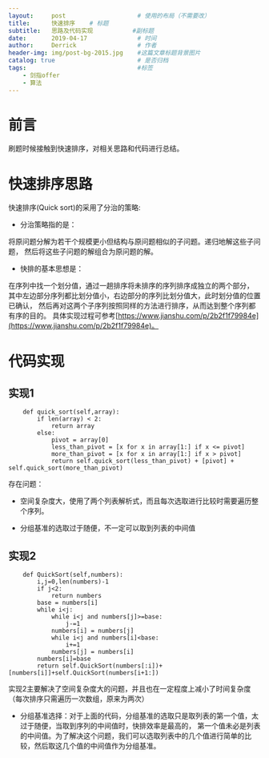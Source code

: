 ```yaml
---
layout:     post                    # 使用的布局（不需要改）
title:      快速排序    # 标题 
subtitle:   思路及代码实现           #副标题
date:       2019-04-17              # 时间
author:     Derrick                 # 作者
header-img: img/post-bg-2015.jpg    #这篇文章标题背景图片
catalog: true                       # 是否归档
tags:                               #标签
    - 剑指offer 
    - 算法
---
```

# 前言
刷题时候接触到快速排序，对相关思路和代码进行总结。
# 快速排序思路
快速排序(Quick sort)的采用了分治的策略:

  * 分治策略指的是：
    
  将原问题分解为若干个规模更小但结构与原问题相似的子问题。递归地解这些子问题，
    然后将这些子问题的解组合为原问题的解。
    
  * 快排的基本思想是：
    
   在序列中找一个划分值，通过一趟排序将未排序的序列排序成独立的两个部分，
    其中左边部分序列都比划分值小，右边部分的序列比划分值大，此时划分值的位置已确认，
    然后再对这两个子序列按照同样的方法进行排序，从而达到整个序列都有序的目的。
    具体实现过程可参考[https://www.jianshu.com/p/2b2f1f79984e](https://www.jianshu.com/p/2b2f1f79984e)。
# 代码实现
## 实现1
```
    def quick_sort(self,array):
        if len(array) < 2:
            return array
        else:
            pivot = array[0]
            less_than_pivot = [x for x in array[1:] if x <= pivot]
            more_than_pivot = [x for x in array[1:] if x > pivot]
            return self.quick_sort(less_than_pivot) + [pivot] + self.quick_sort(more_than_pivot)
```
存在问题：
* 空间复杂度大，使用了两个列表解析式，而且每次选取进行比较时需要遍历整个序列。

* 分组基准的选取过于随便，不一定可以取到列表的中间值
## 实现2
```
    def QuickSort(self,numbers):
        i,j=0,len(numbers)-1
        if j<2:
            return numbers
        base = numbers[i]
        while i<j:
            while i<j and numbers[j]>=base:
                j-=1
            numbers[i] = numbers[j]
            while i<j and numbers[i]<base:
                i+=1
            numbers[j] = numbers[i]
        numbers[i]=base
        return self.QuickSort(numbers[:i])+[numbers[i]]+self.QuickSort(numbers[i+1:])
```
实现2主要解决了空间复杂度大的问题，并且也在一定程度上减小了时间复杂度（每次排序只需遍历一次数组，原来为两次）

* 分组基准选择：对于上面的代码，分组基准的选取只是取列表的第一个值，太过于随便，当取到序列的中间值时，快排效率是最高的，
第一个值未必是列表的中间值。为了解决这个问题，我们可以选取列表中的几个值进行简单的比较，然后取这几个值的中间值作为分组基准。 
